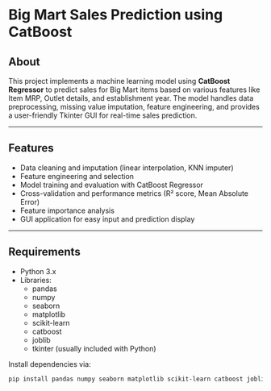 

# Big Mart Sales Prediction using CatBoost

## About
This project implements a machine learning model using **CatBoost Regressor** to predict sales for Big Mart items based on various features like Item MRP, Outlet details, and establishment year. The model handles data preprocessing, missing value imputation, feature engineering, and provides a user-friendly Tkinter GUI for real-time sales prediction.

---

## Features
- Data cleaning and imputation (linear interpolation, KNN imputer)
- Feature engineering and selection
- Model training and evaluation with CatBoost Regressor
- Cross-validation and performance metrics (R² score, Mean Absolute Error)
- Feature importance analysis
- GUI application for easy input and prediction display

---





## Requirements

- Python 3.x
- Libraries:
  - pandas
  - numpy
  - seaborn
  - matplotlib
  - scikit-learn
  - catboost
  - joblib
  - tkinter (usually included with Python)

Install dependencies via:
```bash
pip install pandas numpy seaborn matplotlib scikit-learn catboost joblib



